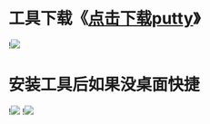 # 工具下载《[点击下载putty](https://www.chiark.greenend.org.uk/~sgtatham/putty/releases/0.74.html)》
!<img src="https://github.com/danshui-git/shuoming/blob/master/doc/100.png" />
#
#
# 安装工具后如果没桌面快捷
!<img src="https://github.com/danshui-git/shuoming/blob/master/doc/102.png" />
!<img src="https://github.com/danshui-git/shuoming/blob/master/doc/101.png" />
